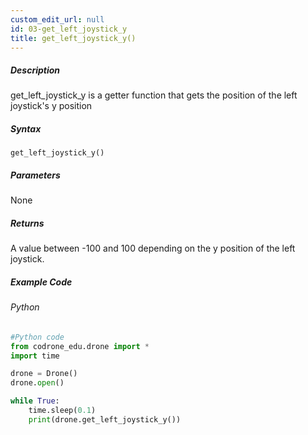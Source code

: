 ```yaml
---
custom_edit_url: null
id: 03-get_left_joystick_y
title: get_left_joystick_y()
---
```


##### Description

get_left_joystick_y is a getter function that gets the position of the left joystick's y position

##### Syntax
```get_left_joystick_y()```


##### Parameters

None

##### Returns

A value between -100 and 100 depending on the y position of the left joystick.

##### Example Code
###### Python
```python
#Python code
from codrone_edu.drone import *
import time

drone = Drone()
drone.open()

while True:
    time.sleep(0.1)
    print(drone.get_left_joystick_y())

```